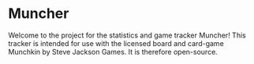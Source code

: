 # Muncher
Welcome to the project for the statistics and game tracker Muncher! This tracker is intended for use with the licensed board and card-game Munchkin by Steve Jackson Games. It is therefore open-source.
